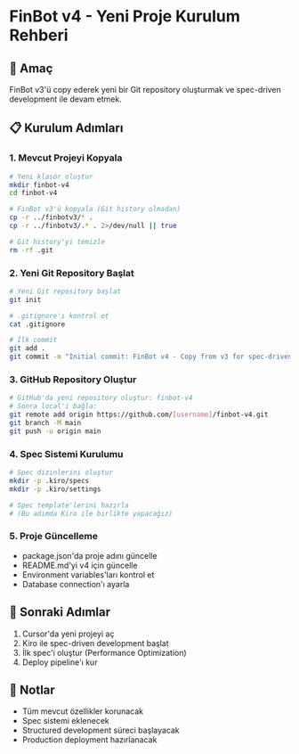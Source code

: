 # FinBot v4 - Yeni Proje Kurulum Rehberi

## 🎯 Amaç
FinBot v3'ü copy ederek yeni bir Git repository oluşturmak ve spec-driven development ile devam etmek.

## 📋 Kurulum Adımları

### 1. Mevcut Projeyi Kopyala
```bash
# Yeni klasör oluştur
mkdir finbot-v4
cd finbot-v4

# FinBot v3'ü kopyala (Git history olmadan)
cp -r ../finbotv3/* .
cp -r ../finbotv3/.* . 2>/dev/null || true

# Git history'yi temizle
rm -rf .git
```

### 2. Yeni Git Repository Başlat
```bash
# Yeni Git repository başlat
git init

# .gitignore'ı kontrol et
cat .gitignore

# İlk commit
git add .
git commit -m "Initial commit: FinBot v4 - Copy from v3 for spec-driven development"
```

### 3. GitHub Repository Oluştur
```bash
# GitHub'da yeni repository oluştur: finbot-v4
# Sonra local'i bağla:
git remote add origin https://github.com/[username]/finbot-v4.git
git branch -M main
git push -u origin main
```

### 4. Spec Sistemi Kurulumu
```bash
# Spec dizinlerini oluştur
mkdir -p .kiro/specs
mkdir -p .kiro/settings

# Spec template'lerini hazırla
# (Bu adımda Kiro ile birlikte yapacağız)
```

### 5. Proje Güncelleme
- package.json'da proje adını güncelle
- README.md'yi v4 için güncelle
- Environment variables'ları kontrol et
- Database connection'ı ayarla

## 🎯 Sonraki Adımlar
1. Cursor'da yeni projeyi aç
2. Kiro ile spec-driven development başlat
3. İlk spec'i oluştur (Performance Optimization)
4. Deploy pipeline'ı kur

## 📝 Notlar
- Tüm mevcut özellikler korunacak
- Spec sistemi eklenecek
- Structured development süreci başlayacak
- Production deployment hazırlanacak